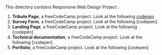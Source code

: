 This directory contains Responsive Web Design Project :
1. **Tribute Page**, a freeCodeCamp project. Look at the following [codepen](https://codepen.io/s-manguy/full/PobmXOR)
2. **Survey Form**,  a freeCodeCamp project. Look at the following [codepen]
3. **Landing Page**,  a freeCodeCamp project. Look at the following [codepen]
4. **Technical documentation**,  a freeCodeCamp project. Look at the following [codepen]
5. **Portfolio**,  a freeCodeCamp project. Look at the following [codepen]
